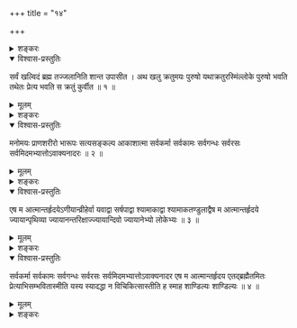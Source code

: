 +++
title = "१४"

+++

<details><summary>शङ्करः</summary>

पुनस्तस्यैव त्रिपादमृतस्य ब्रह्मणोऽनन्तगुणवतोऽनन्तशक्तेरनेकभेदोपास्यस्य
विशिष्टगुणशक्तिमत्त्वेनोपासनं विधित्सन् आह —
</details>

<details open><summary>विश्वास-प्रस्तुतिः</summary>

सर्वं खल्विदं ब्रह्म तज्जलानिति शान्त उपासीत । अथ खलु क्रतुमयः पुरुषो
यथाक्रतुरस्मिंल्लोके पुरुषो भवति तथेतः प्रेत्य भवति स क्रतुं
कुर्वीत ॥ १ ॥
</details>

<details><summary>मूलम्</summary>

सर्वं खल्विदं ब्रह्म तज्जलानिति शान्त उपासीत । अथ खलु क्रतुमयः पुरुषो
यथाक्रतुरस्मिंल्लोके पुरुषो भवति तथेतः प्रेत्य भवति स क्रतुं
कुर्वीत ॥ १ ॥
</details>

<details><summary>शङ्करः</summary>

सर्वं समस्तम् , खल्विति वाक्यालङ्कारार्थो निपातः । इदं जगत् नामरूपविकृतं
प्रत्यक्षादिविषयं ब्रह्म कारणम् ; वृद्धतमत्वात् ब्रह्म । कथं सर्वस्य
ब्रह्मत्वमित्यत आह — तज्जलानिति ; तस्माद्ब्रह्मणो जातं
तेजोबन्नादिक्रमेण सर्वम् ; अतः तज्जम् ; तथा तेनैव
जननक्रमेण प्रतिलोमतया तस्मिन्नेव ब्रह्मणि लीयते तदात्मतया श्लिष्यत
इति तल्लम् ; तथा तस्मिन्नेव स्थितिकाले, अनिति प्राणिति चेष्टत इति । एवं
ब्रह्मात्मतया त्रिषु कालेष्वविशिष्टम् , तद्व्यतिरेकेणाग्रहणात् । अतः
तदेवेदं जगत् । यथा च इदं तदेवैकमद्वितीयं तथा षष्ठे विस्तरेण
वक्ष्यामः । यस्माच्च सर्वमिदं ब्रह्म, अतः शान्तः
रागद्वेषादिदोषरहितः संयतः सन् , यत् तत्सर्वं ब्रह्म तत्
वक्ष्यमाणैर्गुणैरुपासीत । कथमुपासीत ? क्रतुं कुर्वीत — क्रतुः
निश्चयोऽध्यवसायः एवमेव नान्यथेत्यविचलः प्रत्ययः, तं क्रतुं कुर्वीत
उपासीत इत्यनेन व्यवहितेन सम्बन्धः । किं पुनः क्रतुकरणेन कर्तव्यं
प्रयोजनम् ? कथं वा क्रतुः कर्तव्यः ? क्रतुकरणं च अभिप्रेतार्थसिद्धिसाधनं
कथम् ? इत्यस्यार्थस्य प्रतिपादनार्थम् अथेत्यादिग्रन्थः । अथ खल्विति
हेत्वर्थः । यस्मात्क्रतुमयः क्रतुप्रायोऽध्यवसायात्मकः पुरुषः
जीवः ; यथाक्रतुः यादृशः क्रतुः अस्य सोऽयं यथाक्रतुः यथाध्यवसायः
यादृङ्निश्चयः अस्मिंल्लोके जीवन् इह पुरुषो भवति, तथा इतः
अस्माद्देहात् प्रेत्य मृत्वा भवति ; क्रत्वनुरूपफलात्मको
भवतीत्यर्थः । एवं हि एतच्छास्त्रतो दृष्टम् — ‘यं यं वापि
स्मरन्भावं त्यजत्यन्ते कलेबरम्’ (भ. गी. ८ । ६) इत्यादि । यत
एवं व्यवस्था शास्त्रदृष्टा, अतः सः एवं जानन् क्रतुं कुर्वीत ; यादृशं
क्रतुं वक्ष्यामः तम् । यत एवं शास्त्रप्रामाण्यादुपपद्यते
क्रत्वनुरूपं फलम् , अतः स कर्तव्यः क्रतुः ॥
</details>

<details open><summary>विश्वास-प्रस्तुतिः</summary>

मनोमयः प्राणशरीरो भारूपः सत्यसङ्कल्प आकाशात्मा सर्वकर्मा सर्वकामः
सर्वगन्धः सर्वरसः सर्वमिदमभ्यात्तोऽवाक्यनादरः ॥ २ ॥
</details>

<details><summary>मूलम्</summary>

मनोमयः प्राणशरीरो भारूपः सत्यसङ्कल्प आकाशात्मा सर्वकर्मा सर्वकामः
सर्वगन्धः सर्वरसः सर्वमिदमभ्यात्तोऽवाक्यनादरः ॥ २ ॥
</details>

<details><summary>शङ्करः</summary>

कथम् ? मनोमयः मनःप्रायः ; मनुतेऽनेनेति मनः तत् स्ववृत्त्या विषयेषु
प्रवृत्तं भवति, तेन मनसा तन्मयः ; तथा प्रवृत्त इव तत्प्रायो
निवृत्त इव च । अत एव प्राणशरीरः प्राणो लिङ्गात्मा
विज्ञानक्रियाशक्तिद्वयसम्मूर्छितः,
‘यो वै प्राणः सा प्रज्ञा या वा प्रज्ञा स प्राणः’ (कौ. उ. ३ । ३) इति
श्रुतेः । सः शरीरं यस्य, स प्राणशरीरः, ‘मनोमयः प्राणशरीरनेता’
(मु. उ. २ । २ । ८) इति च श्रुत्यन्तरात् । भारूपः भा दीप्तिः चैतन्यलक्षणं
रूपं यस्य सः भारूपः । सत्यसङ्कल्पः सत्या अवितथाः सङ्कल्पाः यस्य, सोऽयं
सत्यसङ्कल्पः ; न यथा संसारिण इवानैकान्तिकफलः सङ्कल्प
ईश्वरस्येत्यर्थः । संसारिणः अनृतेन
मिथ्याफलत्वहेतुना प्रत्यूढत्वात् सङ्कल्पस्य मिथ्याफलत्वं
वक्ष्यति — ‘अनृतेन हि प्रत्यूढाः’ (छा. उ. ८ । ३ । २) इति ।
आकाशात्मा आकाश इव आत्मा स्वरूपं यस्य सः आकाशात्मा ।
सर्वगतत्वं सूक्ष्मत्वं रूपादिहीनत्वं च आकाशतुल्यता
ईश्वरस्य । सर्वकर्मा सर्वं विश्वं तेनेश्वरेण क्रियत इति
जगत्सर्वं कर्म यस्य स सर्वकर्मा, ‘स हि सर्वस्य कर्ता’
(बृ. उ. ४ । ४ । १३) इति श्रुतेः । सर्वकामः सर्वे कामा दोषरहिता अस्येति
सर्वकामः, ‘धर्माविरुद्धो भूतेषु कामोऽस्मि’ (भ. गी. ७ । ११) इति
स्मृतेः । ननु कामोऽस्मीति वचनात् इह बहुव्रीहिर्न सम्भवति
सर्वकाम इति । न, कामस्य कर्तव्यत्वात्
शब्दादिवत्पारार्थ्यप्रसङ्गाच्च
देवस्य । तस्मात् यथेह सर्वकाम इति बहुव्रीहिः, तथा कामोऽस्मीति
स्मृत्यर्थो वाच्यः । सर्वगन्धः सर्वे गन्धाः सुखकरा
अस्य सोऽयं सर्वगन्धः, ‘पुण्यो गन्धः पृथिव्याम्’ (भ. गी. ७ । ९) इति
स्मृतेः । तथा रसा अपि विज्ञेयाः ; अपुण्यगन्धरसग्रहणस्य
पाप्मसम्बन्धनिमित्तत्वश्रवणात् , ‘तस्मात्तेनोभयं जिघ्रति
सुरभि च दुर्गन्धि च । पाप्मना ह्येष विद्धः’ (छा. उ. १ । २ । २)
इति श्रुतेः । न च पाप्मसंसर्ग ईश्वरस्य, अविद्यादिदोषस्यानुपपत्तेः ।
सर्वमिदं जगत् अभ्यात्तः अभिव्याप्तः । अततेर्व्याप्त्यर्थस्य कर्तरि
निष्ठा । तथा अवाकी — उच्यते अनयेति वाक् वागेव वाकः, यद्वा
वचेर्घञन्तस्य करणे वाकः, स यस्य विद्यते स वाकी, न वाकी
अवाकी । वाक्प्रतिषेधश्च अत्र उपलक्षणार्थः । गन्धरसादिश्रवणात्
ईश्वरस्य प्राप्तानि घ्राणादीनि करणानि गन्धादिग्रहणाय ; अतः
वाक्प्रतिषेधेन प्रतिषिध्यन्ते तानि ; ‘अपाणिपादो जवनो
ग्रहीता पश्यत्यचक्षुः स शृणोत्यकर्णः’ (श्वे. उ. ३ । १९)
इत्यादिमन्त्रवर्णात् । अनादरः असम्भ्रमः ;
अप्राप्तप्राप्तौ हि सम्भ्रमः
स्यादनाप्तकामस्य । न तु आप्तकामत्वात्
नित्यतृप्तस्येश्वरस्य सम्भ्रमोऽस्ति क्वचित् ॥
</details>

<details open><summary>विश्वास-प्रस्तुतिः</summary>

एष म आत्मान्तर्हृदयेऽणीयान्व्रीहेर्वा यवाद्वा सर्षपाद्वा श्यामाकाद्वा
श्यामाकतण्डुलाद्वैष म आत्मान्तर्हृदये ज्यायान्पृथिव्या
ज्यायानन्तरिक्षाज्ज्यायान्दिवो ज्यायानेभ्यो
लोकेभ्यः ॥ ३ ॥
</details>

<details><summary>मूलम्</summary>

एष म आत्मान्तर्हृदयेऽणीयान्व्रीहेर्वा यवाद्वा सर्षपाद्वा श्यामाकाद्वा
श्यामाकतण्डुलाद्वैष म आत्मान्तर्हृदये ज्यायान्पृथिव्या
ज्यायानन्तरिक्षाज्ज्यायान्दिवो ज्यायानेभ्यो
लोकेभ्यः ॥ ३ ॥
</details>

<details><summary>शङ्करः</summary>

एषः यथोक्तगुणः मे मम आत्मा अन्तर्हृदये हृदयपुण्डरीकस्यान्तः मध्ये
अणीयान् अणुतरः, व्रीहेर्वा यवाद्वा इत्यादि
अत्यन्तसूक्ष्मत्वप्रदर्शनार्थम् ।
श्यामाकाद्वा श्यामाकतण्डुलाद्वा इति परिच्छिन्नपरिमाणात्
अणीयानित्युक्तेऽणुपरिमाणत्वं प्राप्तमाशङ्क्य, अतः
तत्प्रतिषेधायारभते — एष म
आत्मान्तर्हृदये ज्यायान्पृथिव्या इत्यादिना ।
ज्यायःपरिमाणाच्च ज्यायस्त्वं दर्शयन् अनन्तपरिमाणत्वं दर्शयति — मनोमय
इत्यादिना ज्यायानेभ्यो लोकेभ्य इत्यन्तेन ॥
</details>

<details open><summary>विश्वास-प्रस्तुतिः</summary>

सर्वकर्मा सर्वकामः सर्वगन्धः सर्वरसः सर्वमिदमभ्यात्तोऽवाक्यनादर एष म
आत्मान्तर्हृदय एतद्ब्रह्मैतमितः प्रेत्याभिसम्भवितास्मीति यस्य
स्यादद्धा न विचिकित्सास्तीति ह स्माह शाण्डिल्यः शाण्डिल्यः ॥ ४ ॥
</details>

<details><summary>मूलम्</summary>

सर्वकर्मा सर्वकामः सर्वगन्धः सर्वरसः सर्वमिदमभ्यात्तोऽवाक्यनादर एष म
आत्मान्तर्हृदय एतद्ब्रह्मैतमितः प्रेत्याभिसम्भवितास्मीति यस्य
स्यादद्धा न विचिकित्सास्तीति ह स्माह शाण्डिल्यः शाण्डिल्यः ॥ ४ ॥
</details>

<details><summary>शङ्करः</summary>

यथोक्तगुणलक्षणः ईश्वरः ध्येयः, न तु तद्गुणविशिष्ट एव — यथा राजपुरुषमानय
चित्रगुं वा इत्युक्ते न विशेषणस्याप्यानयने व्याप्रियते, तद्वदिहापि
प्राप्तम् ; अतस्तन्निवृत्त्यर्थं सर्वकर्मेत्यादि पुनर्वचनम् ।
तस्मात् मनोमयत्वादिगुणविशिष्ट एवेश्वरो ध्येयः । अत एव
षष्ठसप्तमयोरिव ‘तत्त्वमसि’ (छा. उ. ६ । ८ । ७)
‘आत्मैवेदं सर्वम्’ (छा. उ. ७ । २५ । २) इति नेह स्वाराज्येऽभिषिञ्चति,
एष म आत्मा एतद्ब्रह्मैतमितः प्रेत्याभिसम्भवितास्मि इति लिङ्गात् ; न
तु आत्मशब्देन प्रत्यगात्मैव उच्यते, ममेति षष्ठ्याः
सम्बन्धार्थप्रत्यायकत्वात् ,
एतमभिसम्भवितास्मीति च कर्मकर्तृत्वनिर्देशात् । ननु षष्ठेऽपि ‘अथ
सम्पत्स्ये’ (छा. उ. ६ । १४ । २) इति सत्सम्पत्तेः कालान्तरितत्वं
दर्शयति । न, आरब्धसंस्कारशेषस्थित्यर्थपरत्वात् ; न
कालान्तरितार्थता, अन्यथा तत्त्वमसीत्येतस्यार्थस्य
बाधप्रसङ्गात् । यद्यपि आत्मशब्दस्य प्रत्यगर्थत्वं सर्वं
खल्विदं ब्रह्मेति च प्रकृतम् एष म आत्मान्तर्हृदय
एतद्ब्रह्मेत्युच्यते, तथापि
अन्तर्धानमीषदपरित्यज्यैव एतमात्मानं इतः अस्माच्छरीरात्
प्रेत्य अभिसम्भवितास्मीत्युक्तम् । यथाक्रतुरूपस्य आत्मनः
प्रतिपत्तास्मीति यस्यैवंविदः स्यात्
भवेत् अद्धा सत्यम् एवं स्यामहं प्रेत्य, एवं न स्यामिति न च
विचिकित्सा अस्ति इत्येतस्मिन्नर्थे क्रतुफलसम्बन्धे, स
तथैवेश्वरभावं प्रतिपद्यते विद्वान् , इत्येतदाह स्म
उक्तवान्किल शाण्डिल्यो नाम ऋषिः । द्विरभ्यासः आदरार्थः ॥

इति चतुर्दशखण्डभाष्यम् ॥
</details>